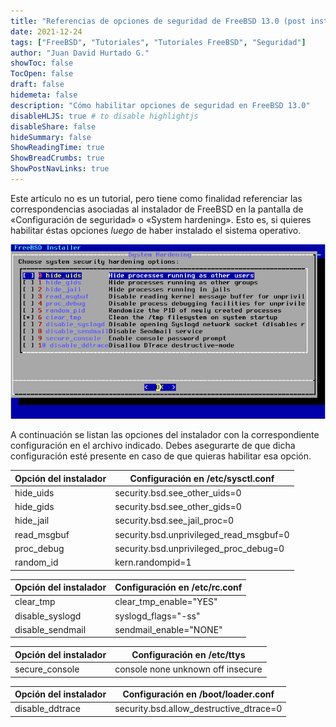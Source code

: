 ```yaml
---
title: "Referencias de opciones de seguridad de FreeBSD 13.0 (post instalación)"
date: 2021-12-24
tags: ["FreeBSD", "Tutoriales", "Tutoriales FreeBSD", "Seguridad"]
author: "Juan David Hurtado G."
showToc: false
TocOpen: false
draft: false
hidemeta: false
description: "Cómo habilitar opciones de seguridad en FreeBSD 13.0"
disableHLJS: true # to disable highlightjs
disableShare: false
hideSummary: false
ShowReadingTime: true
ShowBreadCrumbs: true
ShowPostNavLinks: true
---
```

Este artículo no es un tutorial, pero tiene como finalidad referenciar las correspondencias asociadas al instalador de FreeBSD en la pantalla de «Configuración de seguridad» o «System hardening». Esto es, si quieres habilitar éstas opciones *luego* de haber instalado el sistema operativo.

![Configuración de seguridad o hardening](../como-instalar-freebsd-13-paso-a-paso/img/12_configuracion_seguridad.png)

A continuación se listan las opciones del instalador con la correspondiente configuración en el archivo indicado. Debes asegurarte de que dicha configuración esté presente en caso de que quieras habilitar esa opción.

| Opción del instalador | Configuración en /etc/sysctl.conf       |
|-----------------------|-----------------------------------------|
| hide_uids             | security.bsd.see_other_uids=0           |
| hide_gids             | security.bsd.see_other_gids=0           |
| hide_jail             | security.bsd.see_jail_proc=0            |
| read_msgbuf           | security.bsd.unprivileged_read_msgbuf=0 |
| proc_debug            | security.bsd.unprivileged_proc_debug=0  |
| random_id             | kern.randompid=1                        |

| Opción del instalador | Configuración en /etc/rc.conf |
|-----------------------|-------------------------------|
| clear_tmp             | clear_tmp_enable="YES"        |
| disable_syslogd       | syslogd_flags="-ss"           |
| disable_sendmail      | sendmail_enable="NONE"        |

| Opción del instalador | Configuración en /etc/ttys |
|-----------------------|----------------------------|
| secure_console        | console	none				unknown	off insecure |

| Opción del instalador | Configuración en /boot/loader.conf      |
|-----------------------|-----------------------------------------|
| disable_ddtrace       | security.bsd.allow_destructive_dtrace=0 |
